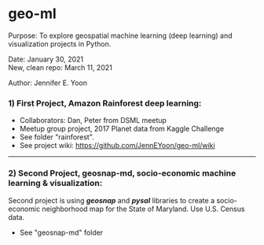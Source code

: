 # geo-ml

Purpose: To explore geospatial machine learning (deep learning) and visualization projects in Python.  

Date: January 30, 2021  
New, clean repo: March 11, 2021  

Author: Jennifer E. Yoon  

### 1) First Project, Amazon Rainforest deep learning:  

 * Collaborators: Dan, Peter from DSML meetup   
 * Meetup group project, 2017 Planet data from Kaggle Challenge  
 * See folder "rainforest".  
 * See project wiki:  https://github.com/JennEYoon/geo-ml/wiki  

------------------------------------  

### 2) Second Project, geosnap-md, socio-economic machine learning & visualization:  
Second project is using ***geosnap*** and ***pysal*** libraries to create a socio-economic neighborhood map for the State of Maryland.  Use U.S. Census data.   
 * See "geosnap-md" folder

